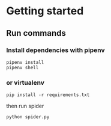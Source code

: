 # Getting started

## Run commands

### Install dependencies with pipenv

```
pipenv install
pipenv shell
```
### or virtualenv 

```
pip install -r requirements.txt
```

then run spider

```
python spider.py
```

